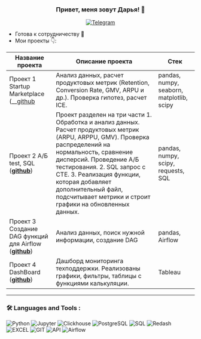 ### <p align="center">Привет, меня зовут Дарья! 👋</p>

<div align="center">

  <a href="">[![Telegram](https://img.shields.io/badge/-Telegram-27A7E7?style=for-the-badge&logo=telegram)](https://t.me/PLBasov)</a>

</div>

* Готова к сотрудничеству 🤝
* Мои проекты 👇: 

|Название проекта| Описание проекта| Стек|
|----------------|-----------------|-----|
|Проект 1  Startup Marketplace  (__[github](https://github.com/daskoraya/projects/blob/main/Startup%20Marketplace/Startup%20Marketplace.ipynb__)|Анализ данных, расчет продуктовых метрик (Retention, Conversion Rate, GMV, ARPU и др.). Проверка гипотез, расчет ICE.|pandas, numpy, seaborn, matplotlib, scipy|
|Проект 2  А/Б test, SQL  (__[github](https://github.com/daskoraya/projects/blob/main/Learning/A-B%20test%2C%20SQL.ipynb)__)| Проект разделен на три части  1. Обработка и анализ данных. Расчет продуктовых метрик (ARPU, ARPPU, GMV). Проверка распределений на нормальность, сравнение дисперсий. Проведение А/Б тестирования.  2. SQL запрос с CTE.  3. Реализация функции, которая добавляет дополнительный файл, подсчитывает метрики и строит графики на обновленных данных.  |pandas, numpy, scipy, requests, SQL|
|Проект 3  Создание DAG функций для Airflow  (__[github](https://github.com/daskoraya/projects/blob/main/airflow_project.py)__)|Анализ данных, поиск нужной информации, создание DAG|pandas, Airflow|
|Проект 4  DashBoard  (__[github](https://github.com/daskoraya/projects/blob/main/airflow_project.py)__)| Дашборд мониторинга техподдержки. Реализованы графики, фильтры, таблицы с функциями калькуляции. |Tableau|




<hr>

###  🛠️ Languages and Tools :  



![Python](https://img.shields.io/badge/-Python-FFF?style=for-the-badge&logo=python)
![Jupyter](https://img.shields.io/badge/-Jupyter_Notebook-FFF?style=for-the-badge&logo=Jupyter)
![Clickhouse](https://img.shields.io/badge/-Clickhouse-FFF?style=for-the-badge&logo=Clickhouse)
![PostgreSQL](https://img.shields.io/badge/-PostgreSQL-FFF?style=for-the-badge&logo=PostgreSQL)
![SQL](https://img.shields.io/badge/-SQL-00A4EF?style=for-the-badge&logo=SQL)
![Redash](https://img.shields.io/badge/-Redash-E44D26?style=for-the-badge&logo=Redash)
![EXCEL](https://img.shields.io/badge/-EXCEL-FF?style=for-the-badge&logo=EXCEL)
![GIT](https://img.shields.io/badge/-GIT-FFF?style=for-the-badge&logo=GIT)
![API](https://img.shields.io/badge/-API-FF6600?style=for-the-badge&logo=API)
![Airflow](https://img.shields.io/badge/-Airflow-77DDE7?style=for-the-badge&logo=AIRFLOW)

